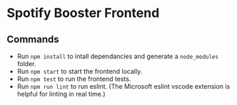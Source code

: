 # Spotify Booster Frontend
## Commands
- Run `npm install` to intall dependancies and generate a `node_modules` folder.
- Run `npm start` to start the frontend locally.
- Run `npm test` to run the frontend tests.
- Run `npm run lint` to run eslint. (The Microsoft eslint vscode extension is helpful for linting in real time.)